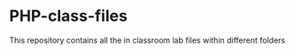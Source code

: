 # PHP-class-files

This repository contains all the in classroom lab files within different folders
